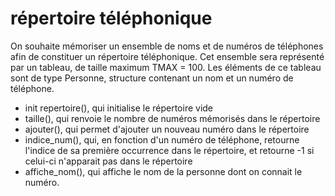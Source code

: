 # répertoire téléphonique

On souhaite mémoriser un ensemble de noms et de numéros de téléphones afin de constituer un répertoire téléphonique. Cet ensemble sera représenté par un tableau, de taille maximum TMAX = 100. 
Les éléments de ce tableau sont de type Personne, structure contenant un nom et un numéro de téléphone. 

* init repertoire(), qui initialise le répertoire vide 
* taille(), qui renvoie le nombre de numéros mémorisés dans le répertoire 
* ajouter(), qui permet d'ajouter un nouveau numéro dans le répertoire 
* indice_num(), qui, en fonction d'un numéro de téléphone, retourne l'indice de sa première     occurrence dans le répertoire, et retourne -1 si celui-ci n'apparait pas dans le répertoire 
* affiche_nom(), qui affiche le nom de la personne dont on connait le numéro.
